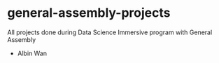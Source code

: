 # general-assembly-projects
All projects done during Data Science Immersive program with General Assembly

- Albin Wan
